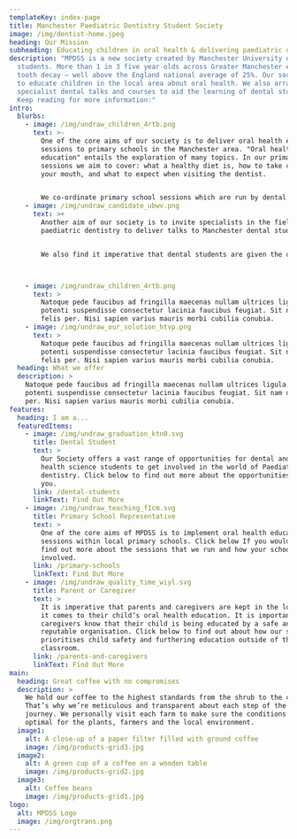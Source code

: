 ```yaml
---
templateKey: index-page
title: Manchester Paediatric Dentistry Student Society
image: /img/dentist-home.jpeg
heading: Our Mission
subheading: Educating children in oral health & delivering paediatric dental education
description: "MPDSS is a new society created by Manchester University dental
  students. More than 1 in 3 five year olds across Greater Manchester experience
  tooth decay – well above the England national average of 25%. Our society aims
  to educate children in the local area about oral health. We also arrange
  specialist dental talks and courses to aid the learning of dental students.
  Keep reading for more information:"
intro:
  blurbs:
    - image: /img/undraw_children_4rtb.png
      text: >-
        One of the core aims of our society is to deliver oral health education
        sessions to primary schools in the Manchester area. "Oral health
        education" entails the exploration of many topics. In our primary school
        sessions we aim to cover: what a healthy diet is, how to take care of
        your mouth, and what to expect when visiting the dentist.


        We co-ordinate primary school sessions which are run by dental student volunteers and committee members. We work very hard to ensure that all the activities that we deliver are age appropriate to the class that we are teaching and we offer the schools to tailor the sessions to suit their pupils. 
    - image: /img/undraw_candidate_ubwv.png
      text: >+
        Another aim of our society is to invite specialists in the field of
        paediatric dentistry to deliver talks to Manchester dental students.


        We also find it imperative that dental students are given the opportunity to gain early exposure to paediatric dentistry. Traditionally, dental students in Manchester are exposed to paediatric dentistry in their 4th year of dental school. And so, it is an aim to enable students to explore this subject in their earlier years in the hopes that it will foster interest in paediatric dentistry and help to create well-rounded dentists.   



    - image: /img/undraw_children_4rtb.png
      text: >
        Natoque pede faucibus ad fringilla maecenas nullam ultrices ligula. Pede
        potenti suspendisse consectetur lacinia faucibus feugiat. Sit nam dui
        felis per. Nisi sapien varius mauris morbi cubilia conubia.
    - image: /img/undraw_our_solution_htvp.png
      text: >
        Natoque pede faucibus ad fringilla maecenas nullam ultrices ligula. Pede
        potenti suspendisse consectetur lacinia faucibus feugiat. Sit nam dui
        felis per. Nisi sapien varius mauris morbi cubilia conubia.
  heading: What we offer
  description: >
    Natoque pede faucibus ad fringilla maecenas nullam ultrices ligula. Pede
    potenti suspendisse consectetur lacinia faucibus feugiat. Sit nam dui felis
    per. Nisi sapien varius mauris morbi cubilia conubia.
features:
  heading: I am a...
  featuredItems:
    - image: /img/undraw_graduation_ktn0.svg
      title: Dental Student
      text: >
        Our Society offers a vast range of opportunities for dental and oral
        health science students to get involved in the world of Paediatric
        dentistry. Click below to find out more about the opportunities open to
        you.
      link: /dental-students
      linkText: Find Out More
    - image: /img/undraw_teaching_f1cm.svg
      title: Primary School Representative
      text: >
        One of the core aims of MPDSS is to implement oral health education
        sessions within local primary schools. Click below If you would like to
        find out more about the sessions that we run and how your school can get
        involved.  
      link: /primary-schools
      linkText: Find Out More
    - image: /img/undraw_quality_time_wiyl.svg
      title: Parent or Caregiver
      text: >
        It is imperative that parents and caregivers are kept in the loop when
        it comes to their child’s oral health education. It is important that
        caregivers know that their child is being educated by a safe and
        reputable organisation. Click below to find out about how our society
        prioritises child safety and furthering education outside of the
        classroom.
      link: /parents-and-caregivers
      linkText: Find Out More
main:
  heading: Great coffee with no compromises
  description: >
    We hold our coffee to the highest standards from the shrub to the cup.
    That’s why we’re meticulous and transparent about each step of the coffee’s
    journey. We personally visit each farm to make sure the conditions are
    optimal for the plants, farmers and the local environment.
  image1:
    alt: A close-up of a paper filter filled with ground coffee
    image: /img/products-grid3.jpg
  image2:
    alt: A green cup of a coffee on a wooden table
    image: /img/products-grid2.jpg
  image3:
    alt: Coffee beans
    image: /img/products-grid1.jpg
logo:
  alt: MPDSS Logo
  image: /img/orgtrans.png
---
```

